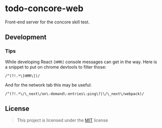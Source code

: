 # todo-concore-web

Front-end server for the concore skill test.

## Development

### Tips

While developing React `[HMR]` console messages can get in the way. Here is a snippet to put on chrome devtools to filter those:

```regex
/^(?!.*\[HMR\])/
```

And for the network tab this may be useful:

```regex
/^(?!.*\/\_next\/on\-demand\-entries\-ping\?|\/\_next\/webpack)/
```

<!-- TODO: Write application architecture/structure documentation -->

## License

> This project is licensed under the [MIT](https://opensource.org/licenses/MIT) license
